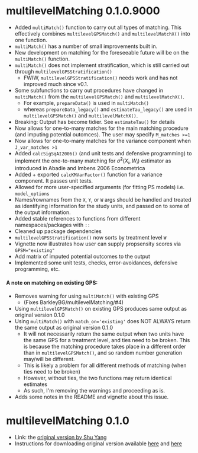 # multilevelMatching 0.1.0.9000



- Added `multiMatch()` function to carry out all types of matching. This effectively combines `multilevelGPSMatch()` and `multilevelMatchX()` into one function.
- `multiMatch()` has a number of small improvements built in.
- New development on matching for the foreseeable future will be on the `multiMatch()` function.
- `multiMatch()` does not implement stratification, which is still carried out through `multilevelGPSStratification()` 
    - FWIW, `multilevelGPSStratification()` needs work and has not improved much since v0.1.
- Some subfunctions to carry out procedures have changed in `multiMatch()` from the `multilevelGPSMatch()` and `multilevelMatchX()`. 
    - For example, `prepareData()` is used in `multiMatch()`
    - whereas `prepareData_legacy()` and `estimateTau_legacy()` are used in `multilevelGPSMatch()` and `multilevelMatchX()`. 
- Breaking: Output has become tidier. See `estimateTau()` for details
- Now allows for one-to-many matches for the main matching procedure (and imputing potential outomces). The user may specify `M_matches >=1`
- Now allows for one-to-many matches for the variance component when `J_var_matches >1`
- Added `calcSigSqAI2006()` (and unit tests and defensive programming) to implement the one-to-many matching for $\hat{\sigma}^2(X_i, W_i)$ estimator as introduced in Abadie and Imbens 2006 Econometrica
- Added + exported `calcKMVarFactor()` function for a variance component. It passes unit tests.
- Allowed for more user-specified arguments (for fitting PS models) i.e. `model_options`
- Names/rownames from the `X`, `Y`, or `W` args should be handled and treated as identifying information for the study units, and passed on to some of the output information.
- Added stable references to functions from different namespaces/packages with `::`
- Cleaned up package dependencies
- `multilevelGPSStratification()` now sorts by treatment level `W`
- Vignette now illustrates how user can supply propsensity scores via `GPSM="existing"`
- Add matrix of imputed potential outcomes to the output
- Implemented some unit tests, checks, error-avoidances, defensive programming, etc. 


#### A note on matching on existing GPS:

- Removes warning for using `multiMatch()` with existing GPS 
    - (Fixes BarkleyBG/multilevelMatching/#4)
- Using `multilevelGPSMatch()` on existing GPS produces same output as original version 0.1.0
- Using `multiMatch()` with `match_on='existing'` does NOT ALWAYS return the same output as original version 0.1.0
   - It will not necessarily return the same output when two units have the same GPS for a treatment level, and ties need to be broken. This is because the matching procedure takes place in a different order than in `multilevelGPSMatch()`, and so random number generation may/will be different.
   - This is likely a problem for all different methods of matching (when ties need to be broken)
   - However, without ties, the two functions may return identical estimates
   - As such, I'm removing the warnings and proceeding as is.
- Adds some notes in the README and vignette about this issue.

 

# multilevelMatching 0.1.0

- Link: the [original version by Shu Yang](https://github.com/shuyang1987/multilevelMatching)
- Instructions for downloading original version available [here](README.md) and [here](https://github.com/shuyang1987/multilevelMatching/blob/master/README.md)
